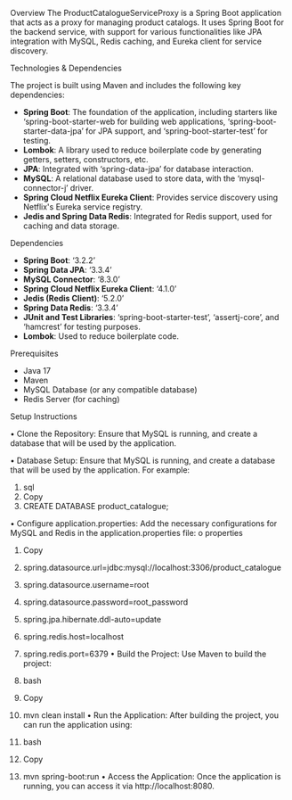 
Overview
The ProductCatalogueServiceProxy is a Spring Boot application that acts as a proxy for managing product catalogs. It uses Spring Boot for the backend service, with support for various functionalities like JPA integration with MySQL, Redis caching, and Eureka client for service discovery.

Technologies & Dependencies

The project is built using Maven and includes the following key dependencies:

- **Spring Boot**: The foundation of the application, including starters like ‘spring-boot-starter-web for building web applications, ‘spring-boot-starter-data-jpa’ for JPA support, and ‘spring-boot-starter-test’ for testing.
- **Lombok**: A library used to reduce boilerplate code by generating getters, setters, constructors, etc.
- **JPA**: Integrated with ‘spring-data-jpa’ for database interaction.
- **MySQL**: A relational database used to store data, with the ‘mysql-connector-j’ driver.
- **Spring Cloud Netflix Eureka Client**: Provides service discovery using Netflix's Eureka service registry.
- **Jedis and Spring Data Redis**: Integrated for Redis support, used for caching and data storage.

Dependencies

- **Spring Boot**: ‘3.2.2’
- **Spring Data JPA**: ‘3.3.4’
- **MySQL Connector**: ‘8.3.0’
- **Spring Cloud Netflix Eureka Client**: ‘4.1.0’
- **Jedis (Redis Client)**: ‘5.2.0’
- **Spring Data Redis**: ‘3.3.4’
- **JUnit and Test Libraries**: ‘spring-boot-starter-test’, ‘assertj-core’, and ‘hamcrest’ for testing purposes.
- **Lombok**: Used to reduce boilerplate code.


Prerequisites
- Java 17
- Maven
- MySQL Database (or any compatible database)
- Redis Server (for caching)









Setup Instructions

•	Clone the Repository: Ensure that MySQL is running, and create a database that will be used by the application. 

•	Database Setup: Ensure that MySQL is running, and create a database that will be used by the application. For example:
1.	sql
2.	Copy
3.	CREATE DATABASE product_catalogue;

•	Configure application.properties: Add the necessary configurations for MySQL and Redis in the application.properties file:
o	properties
1.	Copy
2.	spring.datasource.url=jdbc:mysql://localhost:3306/product_catalogue
3.	spring.datasource.username=root
4.	spring.datasource.password=root_password
5.	spring.jpa.hibernate.ddl-auto=update

6.	spring.redis.host=localhost
7.	spring.redis.port=6379
•	Build the Project: Use Maven to build the project:
1.	bash
2.	Copy
3.	mvn clean install
•	Run the Application: After building the project, you can run the application using:
1.	bash
2.	Copy
3.	mvn spring-boot:run
•	Access the Application: Once the application is running, you can access it via http://localhost:8080.

